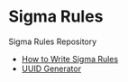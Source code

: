 # Sigma Rules 
Sigma Rules Repository

- [How to Write Sigma Rules](https://www.nextron-systems.com/2018/02/10/write-sigma-rules/)
- [UUID Generator](https://www.uuidgenerator.net/version4)

